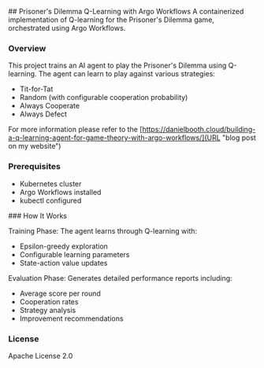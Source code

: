 ## Prisoner's Dilemma Q-Learning with Argo Workflows
A containerized implementation of Q-learning for the Prisoner's Dilemma game, orchestrated using Argo Workflows.

### Overview
This project trains an AI agent to play the Prisoner's Dilemma using Q-learning. The agent can learn to play against various strategies:
* Tit-for-Tat
* Random (with configurable cooperation probability)
* Always Cooperate
* Always Defect

For more information please refer to the [https://danielbooth.cloud/building-a-q-learning-agent-for-game-theory-with-argo-workflows/](URL "blog post on my website") 

### Prerequisites
* Kubernetes cluster
* Argo Workflows installed
* kubectl configured

### How It Works

Training Phase: The agent learns through Q-learning with:
* Epsilon-greedy exploration
* Configurable learning parameters
* State-action value updates
  
Evaluation Phase: Generates detailed performance reports including:
* Average score per round
* Cooperation rates
* Strategy analysis
* Improvement recommendations

### License
Apache License 2.0 
